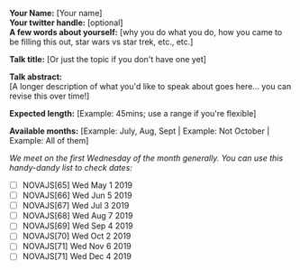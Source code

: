 **Your Name:** [Your name]  
**Your twitter handle:** [optional]  
**A few words about yourself:** [why you do what you do, how you came to be filling this out, star wars vs star trek, etc., etc.]

**Talk title:** [Or just the topic if you don't have one yet]

**Talk abstract:**  
[A longer description of what you'd like to speak about goes here... you can revise this over time!]

**Expected length:** [Example: 45mins; use a range if you're flexible]

**Available months:** [Example: July, Aug, Sept | Example: Not October | Example: All of them]

_We meet on the first Wednesday of the month generally. You can use this handy-dandy list to check dates:_

- [ ] NOVAJS[65] Wed May 1 2019
- [ ] NOVAJS[66] Wed Jun 5 2019
- [ ] NOVAJS[67] Wed Jul 3 2019
- [ ] NOVAJS[68] Wed Aug 7 2019
- [ ] NOVAJS[69] Wed Sep 4 2019
- [ ] NOVAJS[70] Wed Oct 2 2019
- [ ] NOVAJS[71] Wed Nov 6 2019
- [ ] NOVAJS[71] Wed Dec 4 2019
